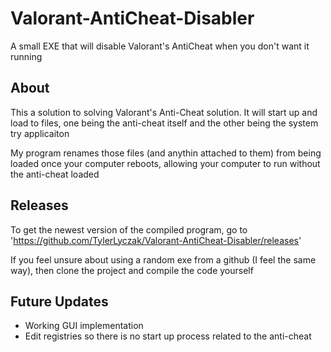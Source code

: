 # Valorant-AntiCheat-Disabler
A small EXE that will disable Valorant's AntiCheat when you don't want it running

## About
This a solution to solving Valorant's Anti-Cheat solution. It will start up and load to files, one being the anti-cheat itself
and the other being the system try applicaiton

My program renames those files (and anythin attached to them) from being loaded once your computer reboots, allowing your computer
to run without the anti-cheat loaded

## Releases
To get the newest version of the compiled program, go to 'https://github.com/TylerLyczak/Valorant-AntiCheat-Disabler/releases'

If you feel unsure about using a random exe from a github (I feel the same way), then clone the project and compile the code yourself

## Future Updates
* Working GUI implementation
* Edit registries so there is no start up process related to the anti-cheat
